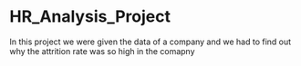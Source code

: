 # HR_Analysis_Project
In this project we were given the data of a company and we had to find out why the attrition rate was so high in the comapny 
